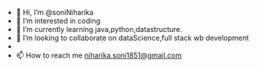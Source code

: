 - 👋 Hi, I’m @soniNiharika
- 👀 I’m interested in coding 
- 🌱 I’m currently learning java,python,datastructure.
- 💞️ I’m looking to collaborate on dataScience,full stack wb development
- 
- 📫 How to reach me niharika.soni1851@gmail.com

<!---
soniNiharika/soniNiharika is a ✨ special ✨ repository because its `README.md` (this file) appears on your GitHub profile.
You can click the Preview link to take a look at your changes.
--->
